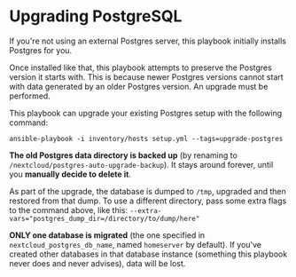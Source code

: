 # Upgrading PostgreSQL

If you're not using an external Postgres server, this playbook initially installs Postgres for you.

Once installed like that, this playbook attempts to preserve the Postgres version it starts with.
This is because newer Postgres versions cannot start with data generated by an older Postgres version.
An upgrade must be performed.

This playbook can upgrade your existing Postgres setup with the following command:

	ansible-playbook -i inventory/hosts setup.yml --tags=upgrade-postgres

**The old Postgres data directory is backed up** (by renaming to `/nextcloud/postgres-auto-upgrade-backup`).
It stays around forever, until you **manually decide to delete it**.

As part of the upgrade, the database is dumped to `/tmp`, upgraded and then restored from that dump.
To use a different directory, pass some extra flags to the command above, like this: `--extra-vars="postgres_dump_dir=/directory/to/dump/here"`

**ONLY one database is migrated** (the one specified in `nextcloud_postgres_db_name`, named `homeserver` by default).
If you've created other databases in that database instance (something this playbook never does and never advises), data will be lost.